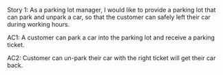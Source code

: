 Story 1: As a parking lot manager, I would like to provide a parking lot that can park and unpark a car, so that the customer can safely left their car during working hours.

AC1: A customer can park a car into the parking lot and receive a parking ticket.

AC2: Customer can un-park their car with the right ticket will get their car back.
